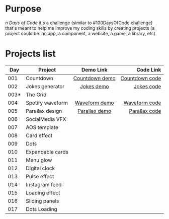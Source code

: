 # Purpose

_n Days of Code_ it's a challenge (similar to #100DaysOfCode challenge) that's meant to help me improve my coding skills by creating projects (a project could be: an app, a component, a website, a game, a library, etc)

# Projects list

| Day   | Project          |    Demo Link     |        Code Link |
| ----- | ---------------- | :--------------: | ---------------: |
| 001   | Countdown        | [Countdown demo] | [Countdown code] |
| 002   | Jokes generator  |   [Jokes demo]   |     [Jokes code] |
| 003\* | The Grid         |                  |                  |
| 004   | Spotify waveform | [Waveform demo]  |  [Waveform code] |
| 005   | Parallax design  | [Parallax demo]  |  [Parallax code] |
| 006   | SocialMedia VFX  |                  |                  |
| 007   | AOS template     |                  |                  |
| 008   | Card effect      |                  |                  |
| 009   | Dots             |                  |                  |
| 010   | Expandable cards |                  |                  |
| 011   | Menu glow        |                  |                  |
| 012   | Digital clock    |                  |                  |
| 013   | Pulse effect     |                  |                  |
| 014   | Instagram feed   |                  |                  |
| 015   | Loading effect   |                  |                  |
| 016   | Sliding panels   |                  |                  |
| 017   | Dots Loading     |                  |                  |

[countdown demo]: https://trstefan.github.io/ndaysofcode/Countdown/index.html
[countdown code]: https://github.com/trstefan/ndaysofcode/tree/master/Countdown
[jokes demo]: https://trstefan.github.io/ndaysofcode/Jokes%20Generator/index.html
[jokes code]: https://github.com/trstefan/ndaysofcode/tree/master/Jokes%20Generator
[waveform demo]: https://trstefan.github.io/ndaysofcode/Spotify%20waveform/index.html
[waveform code]: https://github.com/trstefan/ndaysofcode/tree/master/Spotify%20waveform
[parallax demo]: https://trstefan.github.io/ndaysofcode/Parallax%20design/index.html
[parallax code]: https://github.com/trstefan/ndaysofcode/tree/master/Parallax%20design
